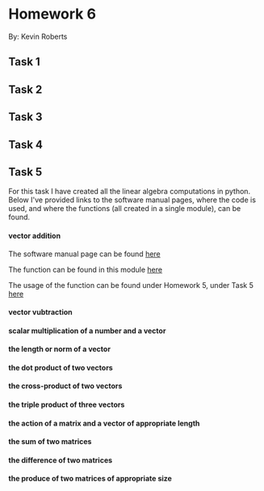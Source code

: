 # Homework 6
By: Kevin Roberts

## Task 1 


## Task 2 


## Task 3 


## Task 4 


## Task 5 

For this task I have created all the linear algebra computations in python. Below I've provided links to the software manual
pages, where the code is used, and where the functions (all created in a single module), can be found.

#### vector addition
The software manual page can be found [here]()

The function can be found in this module [here]()

The usage of the function can be found under Homework 5, under Task 5 [here]()

#### vector vubtraction
#### scalar multiplication of a number and a vector
#### the length or norm of a vector
#### the dot product of two vectors
#### the cross-product of two vectors
#### the triple product of three vectors
#### the action of a matrix and a vector of appropriate length
#### the sum of two matrices
#### the difference of two matrices
#### the produce of two matrices of appropriate size